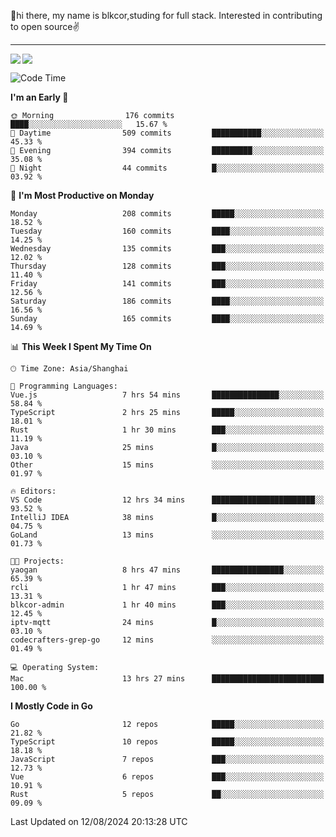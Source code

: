 👋hi there, my name is blkcor,studing for full stack.
Interested in contributing to open source✌️

<hr/>

![](https://github-readme-stats.vercel.app/api?username=blkcor)
<a href="https://github.com/blkcor/github-readme-stats">
    <img align="left" src="https://github-readme-stats.vercel.app/api/top-langs/?username=blkcor&hide=jupyter%20notebook,shaderlab,tex,c%23&langs_count=9" />
</a>


<!--START_SECTION:waka-->
![Code Time](http://img.shields.io/badge/Code%20Time-1%2C245%20hrs%2020%20mins-blue)

**I'm an Early 🐤** 

```text
🌞 Morning                176 commits         ████░░░░░░░░░░░░░░░░░░░░░   15.67 % 
🌆 Daytime                509 commits         ███████████░░░░░░░░░░░░░░   45.33 % 
🌃 Evening                394 commits         █████████░░░░░░░░░░░░░░░░   35.08 % 
🌙 Night                  44 commits          █░░░░░░░░░░░░░░░░░░░░░░░░   03.92 % 
```
📅 **I'm Most Productive on Monday** 

```text
Monday                   208 commits         █████░░░░░░░░░░░░░░░░░░░░   18.52 % 
Tuesday                  160 commits         ████░░░░░░░░░░░░░░░░░░░░░   14.25 % 
Wednesday                135 commits         ███░░░░░░░░░░░░░░░░░░░░░░   12.02 % 
Thursday                 128 commits         ███░░░░░░░░░░░░░░░░░░░░░░   11.40 % 
Friday                   141 commits         ███░░░░░░░░░░░░░░░░░░░░░░   12.56 % 
Saturday                 186 commits         ████░░░░░░░░░░░░░░░░░░░░░   16.56 % 
Sunday                   165 commits         ████░░░░░░░░░░░░░░░░░░░░░   14.69 % 
```


📊 **This Week I Spent My Time On** 

```text
🕑︎ Time Zone: Asia/Shanghai

💬 Programming Languages: 
Vue.js                   7 hrs 54 mins       ███████████████░░░░░░░░░░   58.84 % 
TypeScript               2 hrs 25 mins       █████░░░░░░░░░░░░░░░░░░░░   18.01 % 
Rust                     1 hr 30 mins        ███░░░░░░░░░░░░░░░░░░░░░░   11.19 % 
Java                     25 mins             █░░░░░░░░░░░░░░░░░░░░░░░░   03.10 % 
Other                    15 mins             ░░░░░░░░░░░░░░░░░░░░░░░░░   01.97 % 

🔥 Editors: 
VS Code                  12 hrs 34 mins      ███████████████████████░░   93.52 % 
IntelliJ IDEA            38 mins             █░░░░░░░░░░░░░░░░░░░░░░░░   04.75 % 
GoLand                   13 mins             ░░░░░░░░░░░░░░░░░░░░░░░░░   01.73 % 

🐱‍💻 Projects: 
yaogan                   8 hrs 47 mins       ████████████████░░░░░░░░░   65.39 % 
rcli                     1 hr 47 mins        ███░░░░░░░░░░░░░░░░░░░░░░   13.31 % 
blkcor-admin             1 hr 40 mins        ███░░░░░░░░░░░░░░░░░░░░░░   12.45 % 
iptv-mqtt                24 mins             █░░░░░░░░░░░░░░░░░░░░░░░░   03.10 % 
codecrafters-grep-go     12 mins             ░░░░░░░░░░░░░░░░░░░░░░░░░   01.49 % 

💻 Operating System: 
Mac                      13 hrs 27 mins      █████████████████████████   100.00 % 
```

**I Mostly Code in Go** 

```text
Go                       12 repos            █████░░░░░░░░░░░░░░░░░░░░   21.82 % 
TypeScript               10 repos            █████░░░░░░░░░░░░░░░░░░░░   18.18 % 
JavaScript               7 repos             ███░░░░░░░░░░░░░░░░░░░░░░   12.73 % 
Vue                      6 repos             ███░░░░░░░░░░░░░░░░░░░░░░   10.91 % 
Rust                     5 repos             ██░░░░░░░░░░░░░░░░░░░░░░░   09.09 % 
```




 Last Updated on 12/08/2024 20:13:28 UTC
<!--END_SECTION:waka-->


